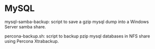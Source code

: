 
MySQL
=====

mysql-samba-backup: script to save a gzip mysql dump into a Windows Server samba share.

percona-backup.sh: script to backup pzip mysql databases in NFS share using Percona Xtrabackup. 
